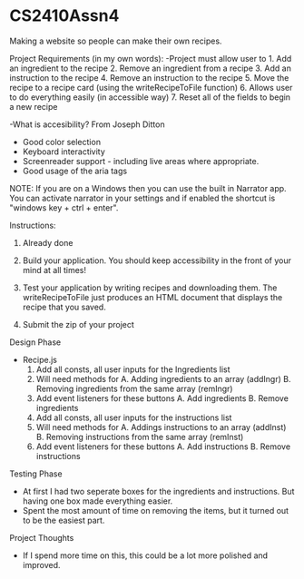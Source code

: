 # CS2410Assn4
Making a website so people can make their own recipes.


Project Requirements (in my own words): 
-Project must allow user to
    1. Add an ingredient to the recipe
    2. Remove an ingredient from a recipe
    3. Add an instruction to the recipe
    4. Remove an instruction to the recipe
    5. Move the recipe to a recipe card (using the writeRecipeToFile function)
    6. Allows user to do everything easily (in accessible way)
    7. Reset all of the fields to begin a new recipe

-What is accesibility? From Joseph Ditton
* Good color selection
* Keyboard interactivity
* Screenreader support - including live areas where appropriate.
* Good usage of the aria tags

NOTE: If you are on a Windows then you can use the built in Narrator app. You can activate narrator in your settings and if enabled the shortcut is "windows key + ctrl + enter".

Instructions: 
1. Already done

2. Build your application. You should keep accessibility in the front of your mind at all times!

3. Test your application by writing recipes and downloading them. The writeRecipeToFile just produces an HTML document that displays the recipe that you saved.

4. Submit the zip of your project

Design Phase
* Recipe.js
    1. Add all consts, all user inputs for the Ingredients list
    2. Will need methods for
        A. Adding ingredients to an array (addIngr)
        B. Removing ingredients from the same array (remIngr)
    3. Add event listeners for these buttons
        A. Add ingredients
        B. Remove ingredients
    4. Add all consts, all user inputs for the instructions list
    5. Will need methods for
        A. Addings instructions to an array (addInst)
        B. Removing instructions from the same array (remInst)
    3. Add event listeners for these buttons
        A. Add instructions
        B. Remove instructions



Testing Phase
* At first I had two seperate boxes for the ingredients and instructions. But having one box made everything easier.
* Spent the most amount of time on removing the items, but it turned out to be the easiest part.

Project Thoughts
* If I spend more time on this, this could be a lot more polished and improved.